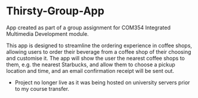 # Thirsty-Group-App
App created as part of a group assignment for COM354 Integrated Multimedia Development module.

This app is designed to streamline the ordering experience in coffee shops, allowing users to order their beverage from a coffee shop of their choosing and customise it. 
The app will show the user the nearest coffee shops to them, e.g. the nearest Starbucks, and allow them to choose a pickup location and time, and an email confirmation receipt will be sent out.

* Project no longer live as it was being hosted on university servers prior to my course transfer.
